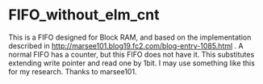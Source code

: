 # FIFO_without_elm_cnt
This is a FIFO designed for Block RAM, and based on the implementation described in http://marsee101.blog19.fc2.com/blog-entry-1085.html .
A normal FIFO has a counter, but this FIFO does not have it. This substitutes extending write pointer and read one by 1bit.
I may use something like this for my research.
Thanks to marsee101.
